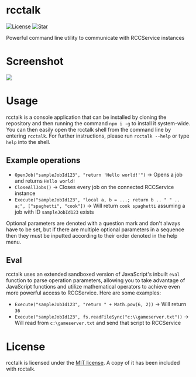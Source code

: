 # rcctalk
[![License](https://img.shields.io/github/license/lrre-foss/rcctalk)](https://github.com/lrre-foss/rcctalk/blob/trunk/LICENSE)
[![Star](https://img.shields.io/github/stars/lrre-foss/rcctalk?style=social)](https://github.com/lrre-foss/rcctalk/stargazers)

Powerful command line utility to communicate with RCCService instances

# Screenshot
![](https://github.com/lrre-foss/rcctalk/raw/trunk/screenshot.png)

# Usage
rcctalk is a console application that can be installed by cloning the repository and then running the command `npm i -g` to install it system-wide. You can then easily open the rcctalk shell from the command line by entering `rcctalk`. For further instructions, please run `rcctalk --help` or type `help` into the shell.

## Example operations
- `OpenJob("sampleJobId123", "return 'Hello world!'")` -> Opens a job and returns `Hello world!`
- `CloseAllJobs()` -> Closes every job on the connected RCCService instance
- `Execute("sampleJobId123", "local a, b = ...; return b .. " " .. a;", ["spaghetti", "cook"])` -> Will return `cook spaghetti` assuming a job with ID `sampleJobId123` exists

Optional parameters are denoted with a question mark and don't always have to be set, but if there are multiple optional parameters in a sequence then they must be inputted according to their order denoted in the help menu.

## Eval
rcctalk uses an extended sandboxed version of JavaScript's inbuilt `eval` function to parse operation parameters, allowing you to take advantage of JavaScript functions and utilize mathematical operators to achieve even more powerful access to RCCService. Here are some examples:
- `Execute("sampleJobId123", "return " + Math.pow(6, 2))` -> Will return `36`
- `Execute("sampleJobId123", fs.readFileSync("c:\\gameserver.txt"))` -> Will read from `c:\gameserver.txt` and send that script to RCCService

# License
rcctalk is licensed under the [MIT license](https://github.com/lrre-foss/rcctalk/blob/trunk/LICENSE). A copy of it has been included with rcctalk.